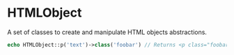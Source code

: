 HTMLObject
===========

A set of classes to create and manipulate HTML objects abstractions.

```php
echo HTMLObject::p('text')->class('foobar') // Returns <p class="foobar">text</p>
```